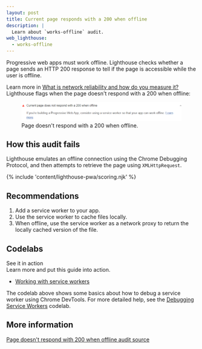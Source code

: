 ```yaml
---
layout: post
title: Current page responds with a 200 when offline
description: |
  Learn about `works-offline` audit.
web_lighthouse:
  - works-offline
---
```


Progressive web apps must work offline. Lighthouse checks whether a page sends
an HTTP 200 response to tell if the page is accessible while the user is
offline.

Learn more in [What is network reliability and how do you measure it?](/network-connections-unreliable/)
Lighthouse flags when the page doesn't respond with a 200 when offline:

<figure class="w-figure">
  <img class="w-screenshot w-screenshot--filled" src="works-offline.png" alt="Lighthouse audit showing page doesn't respond with a 200 when offline">
  <figcaption class="w-figcaption">
    Page doesn't respond with a 200 when offline.
  </figcaption>
</figure>

## How this audit fails

Lighthouse emulates an offline connection using the Chrome Debugging Protocol,
and then attempts to retrieve the page using `XMLHttpRequest`.

{% include 'content/lighthouse-pwa/scoring.njk' %}

## Recommendations

1. Add a service worker to your app.
2. Use the service worker to cache files locally.
3. When offline, use the service worker as a network proxy to return the
   locally cached version of the file.

<div class="w-codelabs-callout">
  <div class="w-codelabs-callout__header">
    <h2 class="w-codelabs-callout__lockup">Codelabs</h2>
    <div class="w-codelabs-callout__headline">See it in action</div>
    <div class="w-codelabs-callout__blurb">
      Learn more and put this guide into action.
    </div>
  </div>
  <ul class="w-unstyled-list w-codelabs-callout__list">
    <li class="w-codelabs-callout__listitem">
      <a class="w-codelabs-callout__link" href="/codelab-service-workers">
        Working with service workers
      </a>
    </li>
  </ul>
</div>

The codelab above shows some basics about how to debug a service worker
using Chrome DevTools. For more detailed help, see the
[Debugging Service Workers](https://codelabs.developers.google.com/codelabs/debugging-service-workers)
codelab.

## More information

[Page doesn't respond with 200 when offline audit source](https://github.com/GoogleChrome/lighthouse/blob/master/lighthouse-core/audits/works-offline)

